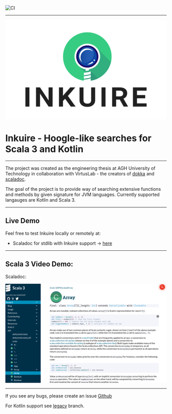 ![CI](https://github.com/VirtusLab/Inkuire/workflows/CI/badge.svg)

---
<img src="engineHttp/src/main/resources/assets/Inkuire_vertical@4x.png"></img>

# Inkuire - Hoogle-like searches for Scala 3 and Kotlin

---

The project was created as the engineering thesis at AGH University of Technology in collaboration with VirtusLab - the 
creators of [dokka](https://github.com/Kotlin/dokka) and [scaladoc](https://github.com/lampepfl/dotty/tree/master/scaladoc).

The goal of the project is to provide way of searching extensive functions and methods by given signature for JVM languages.
Currently supported langauges are Kotlin and Scala 3.

---

## Live Demo

Feel free to test Inkuire locally or remotely at:
- Scaladoc for stdlib with Inkuire support -> [here](https://dotty.epfl.ch/api/index.html)

---

## Scala 3 Video Demo:

Scaladoc:

![](./docs/scaladoc_example.gif)

---

If you see any bugs, please create an issue [Github](https://github.com/VirtusLab/Inkuire)

For Kotlin support see [legacy](https://github.com/VirtusLab/Inkuire/tree/legacy) branch.
